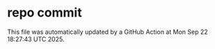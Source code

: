 # repo commit

This file was automatically updated by a GitHub Action at Mon Sep 22 18:27:43 UTC 2025.
